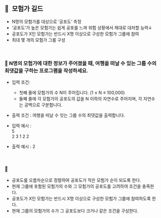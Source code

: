 ## 🧸  모험가 길드

- N명의 모험가를 대상으로 ‘공포도’ 측정
- ‘공포도’가 높은 모험가는 쉽게 공포를 느껴 위험 상황에서 제대로 대처할 능력↓
- 공포도가 X인 모험가는 반드시 X명 이상으로 구성한 모험가 그룹에 참여
- 최대 몇 개의 모험가 그룹 구성
<br/>

### **🚪 N명의 모험가에 대한 정보가 주어졌을 때, 여행을 떠날 수 있는 그룹 수의 최댓값을 구하는 프로그램을 작성하세요.**

- 입력 조건:
    - 첫째 줄에 모험가의 수 N이 주어집니다. (1 ≤ N ≤ 100,000)
    - 둘째 줄에 각 모험가의 공포도의 값을 N 이하의 자연수로 주어지며, 각 자연수는 공백으로 구분합니다.
- 출력 조건 : 여행을 떠날 수 잇는 그룹 수의 최댓값을 출력합니다.

- 입력 예시 : <br/>
    5 <br/>
    2 3 1 2 2
- 출력 예시 : 2
<br/>

### 🔑

- 공포도를 오름차순으로 정렬하여 공포도가 작은 모험가 순이 되도록 한다.
- 현재 그룹에 포함된 모험가의 수와 그 모험가의 공포도를 고려하여 조건을 충족한다.
- 공포도가 X인 모험가는 반드시 X명 이상으로 구성한 모험가 그룹에 참여하도록 한다.
- 현재 그룹의 모험가의 수가 그 공포도보다 크거나 같은 조건을 구성한다.

